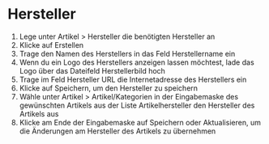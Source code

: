 # Hersteller 

1.  Lege unter Artikel \> Hersteller die benötigten Hersteller an
2.  Klicke auf Erstellen
3.  Trage den Namen des Herstellers in das Feld Herstellername ein
4.  Wenn du ein Logo des Herstellers anzeigen lassen möchtest, lade das Logo über das Dateifeld Herstellerbild hoch
5.  Trage im Feld Hersteller URL die Internetadresse des Herstellers ein
6.  Klicke auf Speichern, um den Hersteller zu speichern
7.  Wähle unter Artikel \> Artikel/Kategorien in der Eingabemaske des gewünschten Artikels aus der Liste Artikelhersteller den Hersteller des Artikels aus
8.  Klicke am Ende der Eingabemaske auf Speichern oder Aktualisieren, um die Änderungen am Hersteller des Artikels zu übernehmen



